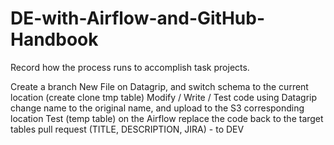 # DE-with-Airflow-and-GitHub-Handbook
Record how the process runs to accomplish task projects.

Create a branch
New File on Datagrip, and switch schema to the current location
(create clone tmp table)
Modify / Write / Test code using Datagrip
change name to the original name, and upload to the S3 corresponding location
Test (temp table) on the Airflow
replace the code back to the target tables
pull request (TITLE, DESCRIPTION, JIRA) - to DEV

